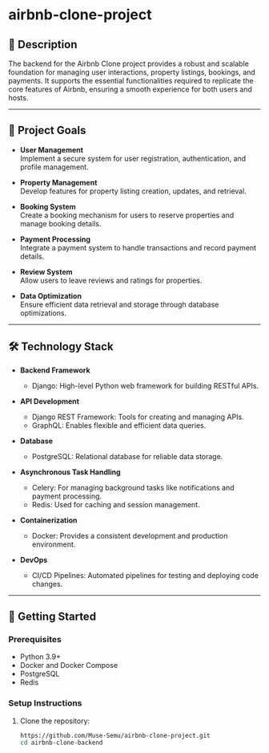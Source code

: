 # airbnb-clone-project


## 📄 Description
The backend for the Airbnb Clone project provides a robust and scalable foundation for managing user interactions, property listings, bookings, and payments. It supports the essential functionalities required to replicate the core features of Airbnb, ensuring a smooth experience for both users and hosts.

---

## 🎯 Project Goals
- **User Management**  
  Implement a secure system for user registration, authentication, and profile management.

- **Property Management**  
  Develop features for property listing creation, updates, and retrieval.

- **Booking System**  
  Create a booking mechanism for users to reserve properties and manage booking details.

- **Payment Processing**  
  Integrate a payment system to handle transactions and record payment details.

- **Review System**  
  Allow users to leave reviews and ratings for properties.

- **Data Optimization**  
  Ensure efficient data retrieval and storage through database optimizations.

---

## 🛠️ Technology Stack

- **Backend Framework**
  - Django: High-level Python web framework for building RESTful APIs.

- **API Development**
  - Django REST Framework: Tools for creating and managing APIs.
  - GraphQL: Enables flexible and efficient data queries.

- **Database**
  - PostgreSQL: Relational database for reliable data storage.

- **Asynchronous Task Handling**
  - Celery: For managing background tasks like notifications and payment processing.
  - Redis: Used for caching and session management.

- **Containerization**
  - Docker: Provides a consistent development and production environment.

- **DevOps**
  - CI/CD Pipelines: Automated pipelines for testing and deploying code changes.

---

## 🚀 Getting Started

### Prerequisites
- Python 3.9+
- Docker and Docker Compose
- PostgreSQL
- Redis

### Setup Instructions

1. Clone the repository:
   ```bash
   https://github.com/Muse-Semu/airbnb-clone-project.git
   cd airbnb-clone-backend
